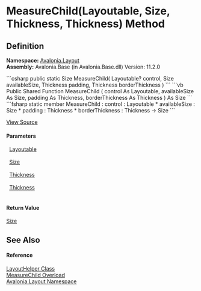 # MeasureChild(Layoutable, Size, Thickness, Thickness) Method




## Definition
**Namespace:** <a href="N_Avalonia_Layout">Avalonia.Layout</a>  
**Assembly:** Avalonia.Base (in Avalonia.Base.dll) Version: 11.2.0

<Tabs groupId="api-code-preview">
<TabItem value="csharp" label="C#">
```csharp
public static Size MeasureChild(
	Layoutable? control,
	Size availableSize,
	Thickness padding,
	Thickness borderThickness
)
```
</TabItem>
<TabItem value="vb" label="VB">
```vb
Public Shared Function MeasureChild ( 
	control As Layoutable,
	availableSize As Size,
	padding As Thickness,
	borderThickness As Thickness
) As Size
```
</TabItem>
<TabItem value="fsharp" label="F#">
```fsharp
static member MeasureChild : 
        control : Layoutable * 
        availableSize : Size * 
        padding : Thickness * 
        borderThickness : Thickness -> Size 
```
</TabItem>
</Tabs>



<a href="https://github.com/AvaloniaUI/Avalonia/tree/master/src/Avalonia.Base/Layout/LayoutHelper.cs#L38" title="View the source code">View Source</a>



#### Parameters
<dl><dt>  <a href="T_Avalonia_Layout_Layoutable">Layoutable</a></dt><dd> </dd><dt>  <a href="T_Avalonia_Size">Size</a></dt><dd> </dd><dt>  <a href="T_Avalonia_Thickness">Thickness</a></dt><dd> </dd><dt>  <a href="T_Avalonia_Thickness">Thickness</a></dt><dd> </dd></dl>

#### Return Value
<a href="T_Avalonia_Size">Size</a>

## See Also


#### Reference
<a href="T_Avalonia_Layout_LayoutHelper">LayoutHelper Class</a>  
<a href="Overload_Avalonia_Layout_LayoutHelper_MeasureChild">MeasureChild Overload</a>  
<a href="N_Avalonia_Layout">Avalonia.Layout Namespace</a>  
